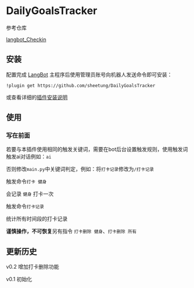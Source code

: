 # DailyGoalsTracker

参考仓库

[langbot_Checkin](https://github.com/GryllsGYS/langbot_Checkin)

## 安装

配置完成 [LangBot](https://github.com/RockChinQ/LangBot) 主程序后使用管理员账号向机器人发送命令即可安装：

```
!plugin get https://github.com/sheetung/DailyGoalsTracker
```
或查看详细的[插件安装说明](https://docs.langbot.app/plugin/plugin-intro.html#%E6%8F%92%E4%BB%B6%E7%94%A8%E6%B3%95)

## 使用

<!-- 插件开发者自行填写插件使用说明 -->
### 写在前面

若要与本插件使用相同的触发关键词，需要在bot后台设置触发规则，使用触发词触发ai对话例如：`ai`

否则修改`main.py`中关键词判定，例如：将`打卡记录`修改为`/打卡记录`

触发命令`打卡 健身`

会记录 `健身` 打卡一次

触发命令`打卡记录`

统计所有时间段的打卡记录

**谨慎操作，不可恢复**另有指令 `打卡删除 健身`、`打卡删除 所有`

## 更新历史

v0.2 增加打卡删除功能

v0.1 初始化

